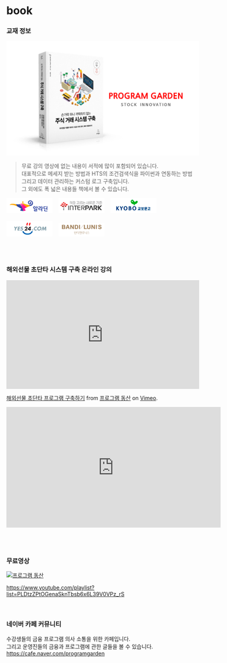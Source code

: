 # book
### 교재 정보 
[![주식 거래 시스템 구축](images/banner_2.png)](http://wikibook.co.kr/pystock/)

>무료 강의 영상에 없는 내용이 서적에 많이 포함되어 있습니다.  
대표적으로 메세지 받는 방법과 HTS의 조건검색식을 파이썬과 연동하는 방법  
그리고 데이터 관리하는 커스텀 로그 구축입니다.  
그 외에도 폭 넓은 내용들 책에서 볼 수 있습니다.  

[![알라딘](images/aladin.png)](http://aladin.kr/p/7NIXc)
&nbsp;&nbsp;
[![인터파크](images/interpark.png)](http://inpk.kr/r5L3)
&nbsp;&nbsp;
[![교보문고](images/kyobo.png)](http://www.kyobobook.co.kr/product/detailViewKor.laf?ejkGb=KOR&mallGb=KOR&barcode=9791158392024&orderClick=LAG&Kc=)
<br><br>
[![yes24](images/yes24.png)](http://www.yes24.com/Product/Goods/89999945)
&nbsp;&nbsp;
[![반디앤루니스](images/bandi.png)](http://www.bandinlunis.com/front/product/detailProduct.do?prodId=4332846)

<br><br>

### 해외선물 초단타 시스템 구축 온라인 강의
<div style="padding:56.25% 0 0 0;position:relative;">
<iframe src="https://player.vimeo.com/video/409907482?color=ffffff" style="position:absolute;top:0;left:0;width:100%;height:100%;" frameborder="0" allow="autoplay; fullscreen" allowfullscreen></iframe>
</div>
<script src="https://player.vimeo.com/api/player.js"></script>
<p><a href="https://vimeo.com/409907482">해외선물 초단타 프로그램 구축하기</a> from <a href="https://vimeo.com/programgarden">프로그램 동산</a> on <a href="https://vimeo.com">Vimeo</a>.</p>
<iframe width="560" height="315" src="https://www.youtube.com/embed/WDh5OF0OIn0" frameborder="0" allow="accelerometer; autoplay; encrypted-media; gyroscope; picture-in-picture" allowfullscreen></iframe>

<br><br>

### 무료영상

[![프로그램 동산](https://img.youtube.com/vi/8D8XhhVGruM/0.jpg)](https://youtu.be/8D8XhhVGruM=0s)

https://www.youtube.com/playlist?list=PLDtzZPtOGenaSknTbsb6x6L39V0VPz_rS
<br><br><br>
### 네이버 카페 커뮤니티

수강생들의 금융 프로그램 의사 소통을 위한 카페입니다.<br>
그리고 운영진들의 금융과 프로그램에 관한 글들을 볼 수 있습니다.<br>
https://cafe.naver.com/programgarden
